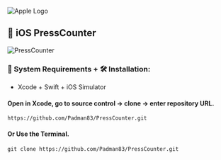 ![Apple Logo](https://user-images.githubusercontent.com/45048950/73131198-bca1e580-4041-11ea-8f8d-ebfd844f0e64.png) 

## 📱 iOS PressCounter

![PressCounter](https://user-images.githubusercontent.com/45048950/74591290-af30b780-5051-11ea-93de-7d8b997667b5.gif)

### 🧰 System Requirements + 🛠️ Installation:

* Xcode + Swift + iOS Simulator

#### Open in Xcode, go to source control -> clone -> enter repository URL.

```
https://github.com/Padman83/PressCounter.git
```

#### Or Use the Terminal.

```
git clone https://github.com/Padman83/PressCounter.git
```
